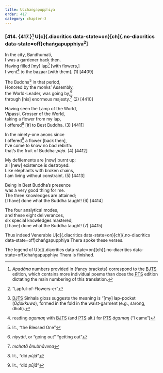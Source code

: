```yaml
---
title: Ucchaṅgapupphiya
order: 417
category: chapter-3
---
```


### \[414. {417.}[^1] U[c]{.diacritics data-state=on}[ch]{.no-diacritics data-state=off}chaṅgapupphiya[^2]\]

In the city, Bandhumatī,  
I was a gardener back then.  
Having filled \[my\] lap[^3] \[with flowers,\]  
I went[^4] to the bazaar \[with them\]. (1) \[4409\]

The Buddha[^5] in that period,  
Honored by the monks’ Assembly,  
the World-Leader, was going by,[^6]  
through \[his\] enormous majesty.[^7] (2) \[4410\]

Having seen the Lamp of the World,  
Vipassi, Crosser of the World,  
taking a flower from my lap,  
I offered[^8] \[it\] to Best Buddha. (3) \[4411\]

In the ninety-one aeons since  
I offered[^9] a flower \[back then\],  
I’ve come to know no bad rebirth:  
that’s the fruit of Buddha-*pūjā*. (4) \[4412\]

My defilements are \[now\] burnt up;  
all \[new\] existence is destroyed.  
Like elephants with broken chains,  
I am living without constraint. (5) \[4413\]

Being in Best Buddha’s presence  
was a very good thing for me.  
The three knowledges are attained;  
\[I have\] done what the Buddha taught! (6) \[4414\]

The four analytical modes,  
and these eight deliverances,  
six special knowledges mastered,  
\[I have\] done what the Buddha taught! (7) \[4415\]

Thus indeed Venerable U[c]{.diacritics data-state=on}[ch]{.no-diacritics data-state=off}chaṅgapupphiya Thera spoke these verses.

The legend of U[c]{.diacritics data-state=on}[ch]{.no-diacritics data-state=off}chaṅgapupphiya Thera is finished.

[^1]: *Apadāna* numbers provided in {fancy brackets} correspond to the <abbr title="Buddha Jayanthi Tripitaka Series">BJTS</abbr> edition, which contains more individual poems than does the <abbr title="Pali Text Society">PTS</abbr> edition dictating the main numbering of this translation.

[^2]: “Lapful-of-Flowers-er”

[^3]: <abbr title="Buddha Jayanthi Tripitaka Series">BJTS</abbr> Sinhala gloss suggests the meaning is “\[my\] lap-pocket (*Oḍokkuwa*), formed in the fold in the waist-garment (e.g., sarong, dhoti).

[^4]: reading *agamaŋ* with <abbr title="Buddha Jayanthi Tripitaka Series">BJTS</abbr> (and <abbr title="Pali Text Society">PTS</abbr> alt.) for <abbr title="Pali Text Society">PTS</abbr> *āgamaŋ* (“I came”)

[^5]: lit., “the Blessed One”

[^6]: *niyyāti*, or “going out” “getting out”

[^7]: *mahatā ānubhāvena*

[^8]: lit., “did *pūjā*”

[^9]: lit., “did *pūjā*”
